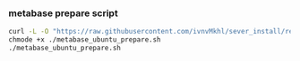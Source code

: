 
### metabase prepare script

```bash
curl -L -O "https://raw.githubusercontent.com/ivnvMkhl/sever_install/refs/heads/main/metabase_ubuntu_prepare.sh"
chmode +x ./metabase_ubuntu_prepare.sh
./metabase_ubuntu_prepare.sh
```
